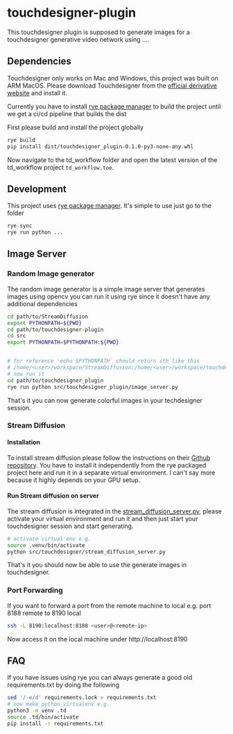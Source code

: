 # touchdesigner-plugin

This touchdesigner plugin is supposed to generate images for a touchdesigner generative video network using ....

## Dependencies

Touchdesigner only works on Mac and Windows, this project was built on ARM MacOS. Please download Touchdesigner from the [official derivative website](https://derivative.ca/) and install it.

Currently you have to install [rye package manager](https://rye-up.com/)
to build the project until we get a ci/cd pipeline that builds the dist

First please build and install the project globally

```bash
rye build
pip install dist/touchdesigner_plugin-0.1.0-py3-none-any.whl
```

Now navigate to the td_workflow folder and open the latest version of the td_workflow project `td_workflow.toe`.


## Development

This project uses [rye package manager](https://rye-up.com/). It's simple to use just go to the folder

```bash
rye sync
rye run python ...
```


## Image Server

### Random Image generator

The random image generator is a simple image server that generates images using opencv you can run it using rye since it doesn't have any additional dependencies

```bash
cd path/to/StreamDiffusion
export PYTHONPATH=${PWD}
cd path/to/touchdesigner-plugin
cd src
export PYTHONPATH=$PYTHONPATH:${PWD}


# for reference `echo $PYTHONPATH` should return sth like this
# /home/<user>/workspace/StreamDiffusion:/home/<user>/workspace/touchdesigner-plugin/src
# now run it
cd path/to/touchdesigner_plugin
rye run python src/touchdesigner_plugin/image_server.py
```

That's it you can now generate colorful images in your techdesigner session.


### Stream Diffusion

#### Installation

To install stream diffusion please follow the instructions on their [Github repository](https://github.com/cumulo-autumn/StreamDiffusion). You have to install it independently from the rye packaged project here and run it in a separate virtual environment. I can't say more because it highly depends on your GPU setup.

#### Run Stream diffusion on server

The stream diffusion is integrated in the [stream_diffusion_server.py](./src/touchdesigner_plugin/stream_diffusion_server.py), please activate your virtual environment and run it and then just start your touchdesigner session and start generating.

```bash
# activate virtual env e.g.
source .venv/bin/activate
python src/touchdesigner/stream_diffusion_server.py
```

That's it you should now be able to use the generate images in touchdesigner.


### Port Forwarding

If you want to forward a port from the remote machine to local e.g. port 8188 remote to 8190 local

```bash
ssh -L 8190:localhost:8188 <user>@<remote-ip>
```

Now access it on the local machine under http://localhost:8190


## FAQ

If you have issues using rye you can always generate a good old requirements.txt by doing the following

```bash
sed '/-e/d' requirements.lock > requirements.txt
# now make python virtualenv e.g.
python3 -m venv .td
source .td/bin/activate
pip install -r requirements.txt
```
